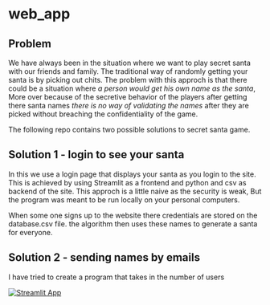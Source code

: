 # web_app

## Problem

We have always been in the situation where we want to play secret santa with our friends and family. The traditional way of randomly getting your santa is by picking out chits. The problem with this approch is that there could be a situation where *a person would get his own name as the santa*, More over because of the secretive behavior of the players after getting there santa names *there is no way of validating the names* after they are picked without breaching the confidentiality of the game.


The following repo contains two possible solutions to secret santa game.

## Solution 1 - login to see your santa 
 
In this we use a login page that displays your santa as you login to the site. This is achieved by using Streamlit as a frontend and python and csv as backend of the site. This approch is a little naive as the security is weak, But the program was meant to be run locally on your personal computers. 

When some one signs up to the website there credentials are stored on the database.csv file. the algorithm then uses these names to generate a santa for everyone.

## Solution 2 - sending names by emails 

I have tried to create a program that takes in the number of users

[![Streamlit App](https://static.streamlit.io/badges/streamlit_badge_black_white.svg)](https://mdarfan357-sb2.streamlit.app/)
